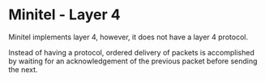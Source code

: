 # Minitel - Layer 4

Minitel implements layer 4, however, it does not have a layer 4 protocol.

Instead of having a protocol, ordered delivery of packets is accomplished by waiting for an acknowledgement of the previous packet before sending the next.
